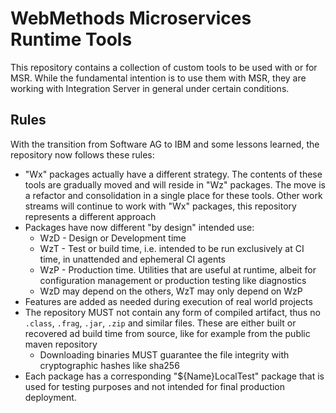 # WebMethods Microservices Runtime Tools

This repository contains a collection of custom tools to be used with or for MSR.
While the fundamental intention is to use them with MSR, they are working with Integration Server in general under certain conditions.

## Rules

With the transition from Software AG to IBM and some lessons learned, the repository now follows these rules:

- "Wx" packages actually have a different strategy. The contents of these tools are gradually moved and will reside in "Wz" packages. The move is a refactor and consolidation in a single place for these tools. Other work streams will continue to work with "Wx" packages, this repository represents a different approach
- Packages have now different "by design" intended use:
  - WzD - Design or Development time
  - WzT - Test or build time, i.e. intended to be run exclusively at CI time, in unattended and ephemeral CI agents
  - WzP - Production time. Utilities that are useful at runtime, albeit for configuration management or production testing like diagnostics
  - WzD may depend on the others, WzT may only depend on WzP
- Features are added as needed during execution of real world projects
- The repository MUST not contain any form of compiled artifact, thus no `.class`, `.frag`, `.jar`, `.zip` and similar files. These are either built or recovered ad build time from source, like for example from the public maven repository
  - Downloading binaries MUST guarantee the file integrity with cryptographic hashes like sha256
- Each package has a corresponding "${Name}LocalTest" package that is used for testing purposes and not intended for final production deployment.
